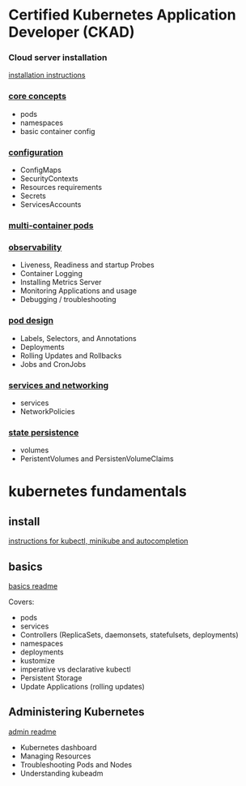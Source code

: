 # Certified Kubernetes Application Developer (CKAD)

### Cloud server installation
[installation instructions](https://github.com/paraker/kubernetes_2020/blob/master/ckad/1_install_cloud.md) 

### [core concepts](https://github.com/paraker/kubernetes_2020/blob/master/ckad/2_core_concepts.md)
* pods
* namespaces
* basic container config

### [configuration](https://github.com/paraker/kubernetes_2020/blob/master/ckad/3_configuration.md)
* ConfigMaps
* SecurityContexts
* Resources requirements
* Secrets
* ServicesAccounts

### [multi-container pods](https://github.com/paraker/kubernetes_2020/blob/master/ckad/4_multi_container_pods.md)

### [observability](https://github.com/paraker/kubernetes_2020/blob/master/ckad/5_observability.md)
* Liveness, Readiness and startup Probes
* Container Logging
* Installing Metrics Server
* Monitoring Applications and usage
* Debugging / troubleshooting

### [pod design](https://github.com/paraker/kubernetes_2020/blob/master/ckad/6_pod_design.md)
* Labels, Selectors, and Annotations
* Deployments
* Rolling Updates and Rollbacks
* Jobs and CronJobs 

### [services and networking](https://github.com/paraker/kubernetes_2020/blob/master/ckad/7_services_and_networking.md)
* services
* NetworkPolicies

### [state persistence](https://github.com/paraker/kubernetes_2020/blob/master/ckad/8_state_persistence.md)
* volumes
* PeristentVolumes and PersistenVolumeClaims

# kubernetes fundamentals
## install 
[instructions for kubectl, minikube and autocompletion](https://github.com/paraker/kubernetes_2020/blob/master/fundamentals/install_local.md)

## basics
[basics readme](https://github.com/paraker/kubernetes_2020/blob/master/fundamentals/basics.md)

Covers:
* pods
* services
* Controllers (ReplicaSets, daemonsets, statefulsets, deployments)
* namespaces
* deployments
* kustomize
* imperative vs declarative kubectl
* Persistent Storage
* Update Applications (rolling updates)

## Administering Kubernetes
[admin readme](https://github.com/paraker/kubernetes_2020/blob/master/fundamentals/admin.md)
* Kubernetes dashboard
* Managing Resources
* Troubleshooting Pods and Nodes
* Understanding kubeadm